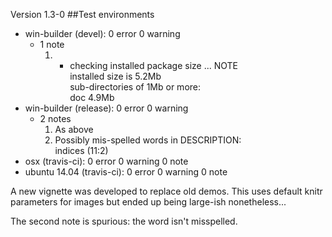 Version 1.3-0
##Test environments
* win-builder (devel): 0 error 0 warning
    + 1 note  
      1. * checking installed package size ... NOTE  
         installed size is  5.2Mb  
         sub-directories of 1Mb or more:  
           doc   4.9Mb  
* win-builder (release): 0 error 0 warning
    + 2 notes
      1. As above
      2. Possibly mis-spelled words in DESCRIPTION:  
         indices (11:2)  
* osx (travis-ci): 0 error 0 warning 0 note
* ubuntu 14.04 (travis-ci):  0 error 0 warning 0 note

A new vignette was developed to replace old demos. This uses 
default knitr parameters for images but ended up being 
large-ish nonetheless...  

The second note is spurious: the word isn't misspelled.
